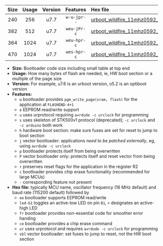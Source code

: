|Size|Usage|Version|Features|Hex file|
|:-:|:-:|:-:|:-:|:--|
|240|256|u7.7|`w-u-jpr--`|[urboot_wildfire_11mhz0592_19200bps_led+b5_ur_vbl.hex](https://raw.githubusercontent.com/stefanrueger/urboot.hex/main/boards/wildfire/fcpu_11mhz0592/19200_bps/urboot_wildfire_11mhz0592_19200bps_led+b5_ur_vbl.hex)|
|382|512|u7.7|`weu-jPr-c`|[urboot_wildfire_11mhz0592_19200bps_ee_led+b5_fr_ce_ur_vbl.hex](https://raw.githubusercontent.com/stefanrueger/urboot.hex/main/boards/wildfire/fcpu_11mhz0592/19200_bps/urboot_wildfire_11mhz0592_19200bps_ee_led+b5_fr_ce_ur_vbl.hex)|
|364|1024|u7.7|`weu-hpr-c`|[urboot_wildfire_11mhz0592_19200bps_ee_led+b5_fr_ce_ur.hex](https://raw.githubusercontent.com/stefanrueger/urboot.hex/main/boards/wildfire/fcpu_11mhz0592/19200_bps/urboot_wildfire_11mhz0592_19200bps_ee_led+b5_fr_ce_ur.hex)|
|470|1024|u7.7|`wes-hpr-c`|[urboot_wildfire_11mhz0592_19200bps_ee_led+b5_fr_ce.hex](https://raw.githubusercontent.com/stefanrueger/urboot.hex/main/boards/wildfire/fcpu_11mhz0592/19200_bps/urboot_wildfire_11mhz0592_19200bps_ee_led+b5_fr_ce.hex)|

- **Size:** Bootloader code size including small table at top end
- **Usage:** How many bytes of flash are needed, ie, HW boot section or a multiple of the page size
- **Version:** For example, u7.6 is an urboot version, o5.2 is an optiboot version
- **Features:**
  + `w` bootloader provides `pgm_write_page(sram, flash)` for the application at `FLASHEND-4+1`
  + `e` EEPROM read/write support
  + `u` uses urprotocol requiring `avrdude -c urclock` for programming
  + `s` uses skeleton of STK500v1 protocol (deprecated); `-c urclock` and `-c arduino` both work
  + `h` hardware boot section: make sure fuses are set for reset to jump to boot section
  + `j` vector bootloader: applications *need to be patched externally*, eg, using `avrdude -c urclock`
  + `p` bootloader protects itself from being overwritten
  + `P` vector bootloader only: protects itself and reset vector from being overwritten
  + `r` preserves reset flags for the application in the register R2
  + `c` bootloader provides chip erase functionality (recommended for large MCUs)
  + `-` corresponding feature not present
- **Hex file:** typically MCU name, oscillator frequency (16 MHz default) and baud rate (115200 default) followed by
  + `ee` bootloader supports EEPROM read/write
  + `led-b1` toggles an active-low LED on pin `B1`, `+` designates an active-high LED
  + `fr` bootloader provides non-essential code for smoother error handing
  + `ce` bootloader provides a chip erase command
  + `ur` uses urprotocol and requires `avrdude -c urclock` for programming
  + `vbl` vector bootloader: set fuses to jump to reset, not the HW boot section

